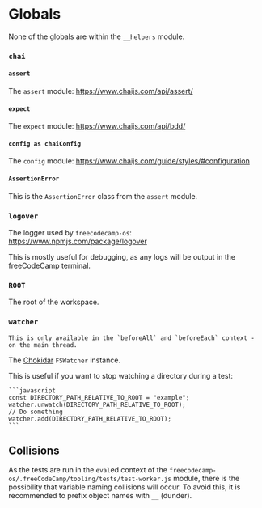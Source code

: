 # Globals

None of the globals are within the `__helpers` module.

### `chai`

#### `assert`

The `assert` module: <https://www.chaijs.com/api/assert/>

#### `expect`

The `expect` module: <https://www.chaijs.com/api/bdd/>

#### `config as chaiConfig`

The `config` module: <https://www.chaijs.com/guide/styles/#configuration>

#### `AssertionError`

This is the `AssertionError` class from the `assert` module.

### `logover`

The logger used by `freecodecamp-os`: <https://www.npmjs.com/package/logover>

This is mostly useful for debugging, as any logs will be output in the freeCodeCamp terminal.

### `ROOT`

The root of the workspace.

### `watcher`

```admonish note
This is only available in the `beforeAll` and `beforeEach` context - on the main thread.
```

The [Chokidar](https://www.npmjs.com/package/chokidar) `FSWatcher` instance.

This is useful if you want to stop watching a directory during a test:

````admonish example
```javascript
const DIRECTORY_PATH_RELATIVE_TO_ROOT = "example";
watcher.unwatch(DIRECTORY_PATH_RELATIVE_TO_ROOT);
// Do something
watcher.add(DIRECTORY_PATH_RELATIVE_TO_ROOT);
```
````

## Collisions

As the tests are run in the `eval`ed context of the `freecodecamp-os/.freeCodeCamp/tooling/tests/test-worker.js` module, there is the possibility that variable naming collisions will occur. To avoid this, it is recommended to prefix object names with `__` (dunder).
